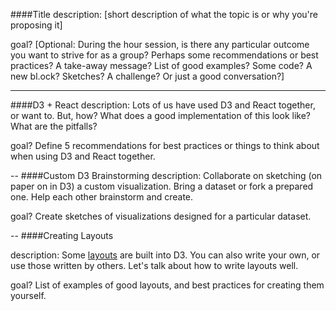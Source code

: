 ####Title
description: [short description of what the topic is or why you're proposing it]

goal? [Optional: During the hour session, is there any particular outcome you want to strive for as a group? Perhaps some recommendations or best practices? A take-away message? List of good examples? Some code? A new bl.ock? Sketches? A challenge? Or just a good conversation?]


----
####D3 + React
description: Lots of us have used D3 and React together, or want to. But, how? What does a good implementation of this look like? What are the pitfalls?

goal? Define 5 recommendations for best practices or things to think about when using D3 and React together.

--
####Custom D3 Brainstorming
description: Collaborate on sketching (on paper on in D3) a custom visualization. Bring a dataset or fork a prepared one. Help each other brainstorm and create.

goal? Create sketches of visualizations designed for a particular dataset.

--
####Creating Layouts

description: Some [layouts](https://github.com/mbostock/d3/wiki/Layouts) are built into D3. You can also write your own, or use those written by others. Let's talk about how to write layouts well. 

goal? List of examples of good layouts, and best practices for creating them yourself. 

